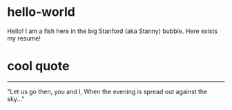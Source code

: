 # hello-world

Hello! I am a fish here in the big Stanford (aka Stanny) bubble. Here exists my resume!

# cool quote
__________________________________________________
"Let us go then, you and I, 
When the evening is spread out against the sky..."

